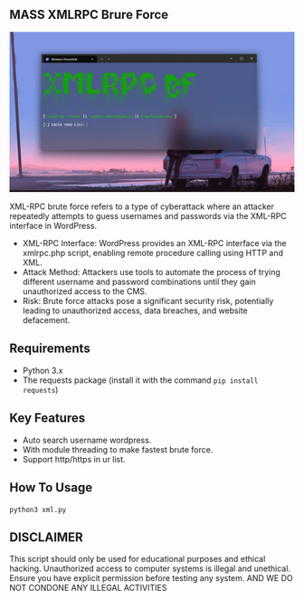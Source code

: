 ## MASS XMLRPC Brure Force

<img src="https://raw.githubusercontent.com/InMyMine7/InMyMine7/main/xml.png">

XML-RPC brute force refers to a type of cyberattack where an attacker repeatedly attempts to guess usernames and passwords via the XML-RPC interface in WordPress.

- XML-RPC Interface: WordPress provides an XML-RPC interface via the xmlrpc.php script, enabling remote procedure calling using HTTP and XML.
- Attack Method: Attackers use tools to automate the process of trying different username and password combinations until they gain unauthorized access to the CMS.
- Risk: Brute force attacks pose a significant security risk, potentially leading to unauthorized access, data breaches, and website defacement.

## Requirements
- Python 3.x
- The requests package (install it with the command `pip install requests`)

## Key Features
- Auto search username wordpress. 
- With module threading to make fastest brute force.
- Support http/https in ur list.

## How To Usage 

```
python3 xml.py
```
## DISCLAIMER
This script should only be used for educational purposes and ethical hacking. Unauthorized access to computer systems is illegal and unethical. Ensure you have explicit permission before testing any system. AND WE DO NOT CONDONE ANY ILLEGAL ACTIVITIES
